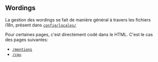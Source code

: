 ## Wordings

La gestion des wordings se fait de manière général à travers les fichiers i18n,
présent dans [`config/locales/`](../config/locales/)

Pour certaines pages, c'est directement codé dans le HTML. C'est le cas des
pages suivantes:

- [`/mentions`](app/views/pages/mentions.html.erb)
- [`/cgu`](app/views/pages/cgu.html.erb)
